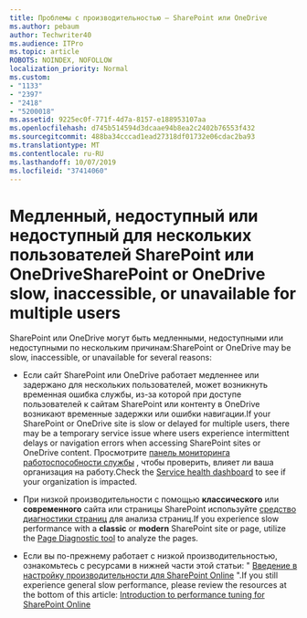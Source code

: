 ```yaml
---
title: Проблемы с производительностью — SharePoint или OneDrive
ms.author: pebaum
author: Techwriter40
ms.audience: ITPro
ms.topic: article
ROBOTS: NOINDEX, NOFOLLOW
localization_priority: Normal
ms.custom:
- "1133"
- "2397"
- "2418"
- "5200018"
ms.assetid: 9225ec0f-771f-4d7a-8157-e188953107aa
ms.openlocfilehash: d745b514594d3dcaae94b8ea2c2402b76553f432
ms.sourcegitcommit: 488ba34cccad1ead27318df01732e06cdac2ba93
ms.translationtype: MT
ms.contentlocale: ru-RU
ms.lasthandoff: 10/07/2019
ms.locfileid: "37414060"
---
```

# <a name="sharepoint-or-onedrive-slow-inaccessible-or-unavailable-for-multiple-users"></a><span data-ttu-id="7ad20-102">Медленный, недоступный или недоступный для нескольких пользователей SharePoint или OneDrive</span><span class="sxs-lookup"><span data-stu-id="7ad20-102">SharePoint or OneDrive slow, inaccessible, or unavailable for multiple users</span></span>

<span data-ttu-id="7ad20-103">SharePoint или OneDrive могут быть медленными, недоступными или недоступными по нескольким причинам:</span><span class="sxs-lookup"><span data-stu-id="7ad20-103">SharePoint or OneDrive may be slow, inaccessible, or unavailable for several reasons:</span></span>
  
- <span data-ttu-id="7ad20-104">Если сайт SharePoint или OneDrive работает медленнее или задержано для нескольких пользователей, может возникнуть временная ошибка службы, из-за которой при доступе пользователей к сайтам SharePoint или контенту в OneDrive возникают временные задержки или ошибки навигации.</span><span class="sxs-lookup"><span data-stu-id="7ad20-104">If your SharePoint or OneDrive site is slow or delayed for multiple users, there may be a temporary service issue where users experience intermittent delays or navigation errors when accessing SharePoint sites or OneDrive content.</span></span> <span data-ttu-id="7ad20-105">Просмотрите [панель мониторинга работоспособности службы](https://admin.microsoft.com/AdminPortal/Home#/servicehealth) , чтобы проверить, влияет ли ваша организация на работу.</span><span class="sxs-lookup"><span data-stu-id="7ad20-105">Check the [Service health dashboard](https://admin.microsoft.com/AdminPortal/Home#/servicehealth) to see if your organization is impacted.</span></span>
  
- <span data-ttu-id="7ad20-106">При низкой производительности с помощью **классического** или **современного** сайта или страницы SharePoint используйте [средство диагностики страниц](https://aka.ms/perftool) для анализа страниц.</span><span class="sxs-lookup"><span data-stu-id="7ad20-106">If you experience slow performance with a **classic** or **modern** SharePoint site or page, utilize the [Page Diagnostic tool](https://aka.ms/perftool) to analyze the pages.</span></span>
  
- <span data-ttu-id="7ad20-107">Если вы по-прежнему работает с низкой производительностью, ознакомьтесь с ресурсами в нижней части этой статьи: " [Введение в настройку производительности для SharePoint Online](https://go.microsoft.com/fwlink/?linkid=2024334) ".</span><span class="sxs-lookup"><span data-stu-id="7ad20-107">If you still experience general slow performance, please review the resources at the bottom of this article: [Introduction to performance tuning for SharePoint Online](https://go.microsoft.com/fwlink/?linkid=2024334)</span></span>
  